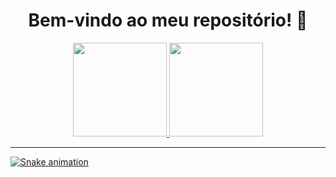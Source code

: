 <div align="center">

  <h1>Bem-vindo ao meu repositório! 🖖</h1>
  
</div>

<div align="center">

  <a href="https://github.com/KMRTNS">
  <img height="150em" src="https://github-readme-stats.vercel.app/api?username=KMRTNS&show_icons=true&theme=blueberry&include_all_commits=true&count_private=true"/>
  <img height="150em" src="https://github-readme-stats.vercel.app/api/top-langs/?username=KMRTNS&layout=compact&langs_count=7&theme=blueberry"/>

</div>
  
---

<div> 

  ![Snake animation](https://github.com/KMRTNS/KMRTNS/blob/output/github-contribution-grid-snake.svg)

</div>